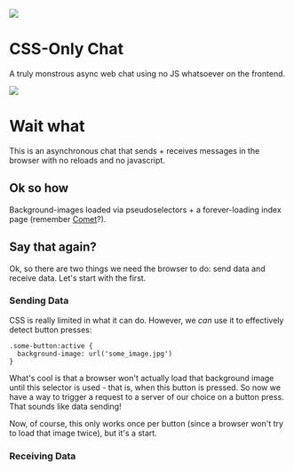 ![](https://media.giphy.com/media/dWkxAZTg9NbAhvRqOe/giphy.gif)

# CSS-Only Chat
A truly monstrous async web chat using no JS whatsoever on the frontend.

![](https://media.giphy.com/media/mCClSS6xbi8us/giphy.gif)

# Wait what
This is an asynchronous chat that sends + receives messages in the browser with no reloads and no javascript.

## Ok so how

Background-images loaded via pseudoselectors + a forever-loading index page (remember [Comet](https://en.wikipedia.org/wiki/Comet_(programming))?).

## Say that again?

Ok, so there are two things we need the browser to do: send data and receive data.  Let's start with the first.

### Sending Data
CSS is really limited in what it can do.  However, we _can_ use it to effectively detect button presses:

```
.some-button:active {
  background-image: url('some_image.jpg')
}
```

What's cool is that a browser won't actually load that background image until this selector is used - that is, when this button is pressed.  So now we have a way to trigger a request to a server of our choice on a button press.  That sounds like data sending!

Now, of course, this only works once per button (since a browser won't try to load that image twice), but it's a start.

### Receiving Data
